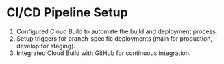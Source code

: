 # CI/CD Pipeline Setup
1. Configured Cloud Build to automate the build and deployment process.
2. Setup triggers for branch-specific deployments (main for production, develop for staging).
3. Integrated Cloud Build with GitHub for continuous integration.